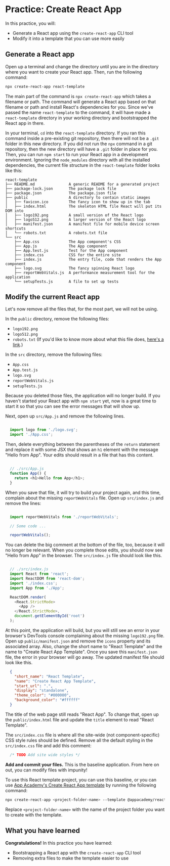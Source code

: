 # Practice: Create React App

In this practice, you will:

- Generate a React app using the `create-react-app` CLI tool
- Modify it into a template that you can use more easily

## Generate a React app

Open up a terminal and change the directory until you are in the directory where
you want to create your React app. Then, run the following command:

```sh
npx create-react-app react-template
```

The main part of the command is `npx create-react-app` which takes a filename or
path. The command will generate a React app based on that filename or path and
install React's dependencies for you. Since we've passed the name
`react-template` to the command, it will have made a `react-template` directory
in your working directory and bootstrapped the React app in there.

In your terminal, `cd` into the `react-template` directory. If you ran this
command inside a pre-existing git repository, then there will not be a `.git`
folder in this new directory. If you did not run the `npx` command in a git
repository, then the new directory will have a `.git` folder in place for you.
Then, you can run `npm start` to run your React app in a development
environment. Ignoring the `node_modules` directory with all the installed
dependencies, the current file structure in the `react-template` folder looks
like this:

```plaintext
react-template
├── README.md               A generic README for a generated project
├── package-lock.json       The package lock file
├── package.json            The package.json file
├── public                  A directory to contain static images
│   ├── favicon.ico         The fancy icon to show up in the tab
│   ├── index.html          The skeleton HTML file React will put its DOM into
│   ├── logo192.png         A small version of the React logo
│   ├── logo512.png         A larger version of the React logo
│   ├── manifest.json       A manifest file for mobile device screen shortcuts
│   └── robots.txt          A robots.txt file
└── src
    ├── App.css             The App component's CSS
    ├── App.js              The App component
    ├── App.test.js         Test for the App component
    ├── index.css           CSS for the entire site
    ├── index.js            The entry file, code that renders the App component
    ├── logo.svg            The fancy spinning React logo
    ├── reportWebVitals.js  A performance measurement tool for the application
    └── setupTests.js       A file to set up tests
```

## Modify the current React app

Let's now remove all the files that, for the most part, we will not be using.

In the `public` directory, remove the following files:

- `logo192.png`
- `logo512.png`
- `robots.txt` (If you'd like to know more about what this file does, [here's a
  link][robots.txt].)

In the `src` directory, remove the following files:

- `App.css`
- `App.test.js`
- `logo.svg`
- `reportWebVitals.js`
- `setupTests.js`

Because you deleted those files, the application will no longer build. If
you haven't started your React app with `npm start` yet, now is a great time to
start it so that you can see the error messages that will show up.

Next, open up `src/App.js` and remove the following lines.

```js

  import logo from './logo.svg';
  import './App.css';

```

Then, delete everything between the parentheses of the `return` statement and
replace it with some JSX that shows an `h1` element with the message "Hello from
App". Your edits should result in a file that has this content.

```js

  // ./src/App.js
  function App() {
    return <h1>Hello from App</h1>;
  }

```

When you save that file, it will try to build your project again, and this time,
complain about the missing `reportWebVitals` file. Open up `src/index.js` and
remove the lines:

```js

  import reportWebVitals from './reportWebVitals';

  // Some code ...

  reportWebVitals();

```

You can delete the big comment at the bottom of the file, too, because it will
no longer be relevant. When you complete those edits, you should now see "Hello
from App" in the browser. The `src/index.js` file should look like this.

```js

  // ./src/index.js
  import React from 'react';
  import ReactDOM from 'react-dom';
  import './index.css';
  import App from './App';

  ReactDOM.render(
    <React.StrictMode>
      <App />
    </React.StrictMode>,
    document.getElementById('root')
  );

```

At this point, the application will build, but you will still see an error in
your browser's DevTools console complaining about the missing `logo192.png`
file. Open up `public/manifest.json` and remove the `icons` property and its
associated array. Also, change the short name to "React Template" and the name
to "Create React App Template". Once you save this `manifest.json` file, the
error in your browser will go away. The updated manifest file should look like
this.

```json
  {
    "short_name": "React Template",
    "name": "Create React App Template",
    "start_url": ".",
    "display": "standalone",
    "theme_color": "#000000",
    "background_color": "#ffffff"
  }
```

The title of the web page still reads "React App". To change that, open up the
`public/index.html` file and update the `title` element to read "React
Template".

The `src/index.css` file is where all the site-wide (not component-specific) CSS
style rules should be defined. Remove all the default styling in the
`src/index.css` file and add this comment:

```css
  /* TODO Add site wide styles */
```

**Add and commit your files.** This is the baseline application. From here on
out, you can modify files with impunity!

To use this React template project, you can use this baseline, or you can use
[App Academy's Create React App template] by running the following command:

```sh
npx create-react-app <project-folder-name> --template @appacademy/react-v17
```

Replace `<project-folder-name>` with the name of the project folder you want to
create with the template.

## What you have learned

**Congratulations!** In this practice you have learned:

- Bootstrapping a React app with the `create-react-app` CLI tool
- Removing extra files to make the template easier to use

[robots.txt]: https://en.wikipedia.org/wiki/Robots_exclusion_standard
[app academy's create react app template]: https://www.npmjs.com/package/@appacademy/cra-template-react-v17
[code-sandbox]:http://www.codesandbox.io
